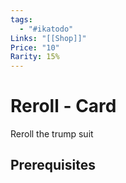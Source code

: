 ```yaml
---
tags:
  - "#ikatodo"
Links: "[[Shop]]"
Price: "10"
Rarity: 15%
---
```



# Reroll - Card
Reroll the trump suit
## Prerequisites 


